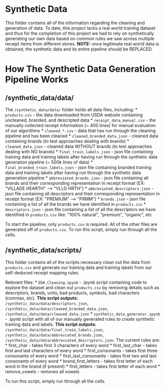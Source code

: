 # Synthetic Data

This folder contains all of the information regarding the cleaning and generation of data. To date, this project lacks a real world training dataset and thus for the completion of this project we had to rely on synthetically generating our own data based on common rules we saw across multiple receipt items from different stores. **NOTE:** once legitimate real world data is obtained, the synthetic data and its entire pipeline should be REPLACED.

# How The Synthetic Data Generation Pipeline Works

## /synthetic_data/data/

The `/synthetic_data/data/` folder holds all data files, including:
	* `products.csv` - the data downloaded from USDA website containing uncleaned, branded, and descripted data
	* `receipt_data_manual.csv` - the manually collected receipt information (~ 400 lines) for manual evaluation of our algorithms 
	* `cleaned_*.csv` - data that has run through the cleaning pipeline and has been cleaned
		* `cleaned_branded_data.json` - cleaned data containing brands (to test approaches dealing with brands)
		* `cleaned_data.json` - cleaned data WITHOUT brands (to test approaches dealing with NO brands)
	* `final_train_labels.json` - json file containing training data and training labels after having run through the synthetic data generation pipeline (~ 500k lines of data)
	* `final_branded_train_labels.json` - json file containing branded training data and training labels after having run through the synthetic data generation pipeline
	* `abbreviated_brands.json` - json file containing all brands and their corresponding representation in receipt format (EX: "VILLAGE HEARTH" --> "VLLG HRTH")
	* `abbreviated_descriptors.json` - json file containing all descriptors and their corresponding representation in receipt format (EX: "PREMIUM" --> "PRMM")
	* `brands.json` - json file containing a list of all the brands we have identified in `products.csv`
	* `descriptors.json` - json file containing a list of all the descriptors we have identified in `products.csv` like: "100% natural", "premium", "organic", etc



To start the pipeline, only `products.csv` is required. All of the other files are generated off of `products.csv`. To run this script, simply run through all the cells.

## /synthetic_data/scripts/

This folder contains all of the scripts necessary clean out the data from `products.csv` and generate our training data and training labels from our self-deduced receipt mapping rules.

Relevant files:
	* `EDA_Cleaning.ipynb` - .ipynb script containing code to explore the dataset and clean out `products.csv` by removing details such as descriptors, brands, units, bad products, symbols, bad characters (commas, etc). **This script outputs:** `/synthetic_data/data/descriptors.json`, `/synthetic_data/data/cleaned_branded_data.json`, `/synthetic_data/data/cleaned_data.json` 
	* `synthetic_data_generator.ipynb` - .ipynb script with all of our manually generated rules to create synthetic training data and labels. **This script outputs:** `/synthetic_data/data/final_train_labels.json`, `/synthetic_data/data/abbreviated_brands.json`, `/synthetic_data/data/abbreviated_descriptors.json`. The current rules are:
		* first_char - takes first 3 characters of every word
		* first_last_char - takes first and last characters of every word
		* first_consonants - takes first three consonants of every word
		* first_last_consonants - takes first two and last consonants of every word
		* brand_first_letters - takes first letter of each word in the brand (if present)
		* first_letters - takes first letter of each word
		* remove_vowels - removes all vowels

To run this script, simply run through all the cells.